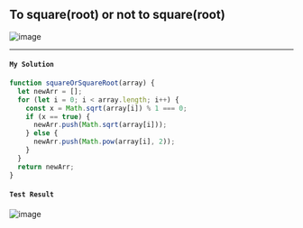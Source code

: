## To square(root) or not to square(root)

![image](https://user-images.githubusercontent.com/99033220/172610114-e1ec79a7-71b3-43f8-a9a1-632ade237e36.png)

---
#### `My Solution`
```JavaScript
function squareOrSquareRoot(array) {
  let newArr = [];
  for (let i = 0; i < array.length; i++) {
    const x = Math.sqrt(array[i]) % 1 === 0;   
    if (x == true) {
      newArr.push(Math.sqrt(array[i]));
    } else {
      newArr.push(Math.pow(array[i], 2));
    }
  }
  return newArr;
}
```
#### `Test Result`
![image](https://user-images.githubusercontent.com/99033220/172610341-dce81a93-6c16-40e0-a96b-d3fda7ee9d32.png)


